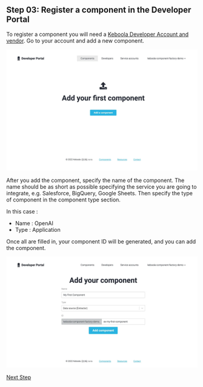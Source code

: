 ## Step 03: Register a component in the Developer Portal

To register a component you will need a [Keboola Developer Account and vendor](https://developers.keboola.com/extend/component/tutorial/#before-you-start). 
Go to your account and add a new component.

![](../resources/images_for_readme/dev_portal.png)

After you add the component, specify the name of the component.
The name should be as short as possible specifying the service you are going to integrate, e.g. Salesforce, BigQuery, Google Sheets. 
Then specify the type of component in the component type section.

In this case :
* Name : OpenAI
* Type : Application

Once all are filled in, your component ID will be generated, and you can add the component.

![](../resources/images_for_readme/add_component.png)


[Next Step](https://github.com/bakobako/keboola-empower-workshop-components/blob/main/workshop_steps/Step%2004%3A%20Create%20a%20component%20repository%20in%20GitHub.md)